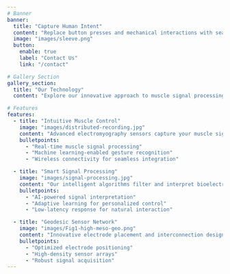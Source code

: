 ```yaml
---
# Banner
banner:
  title: "Capture Human Intent"
  content: "Replace button presses and mechanical interactions with seamless muscle inputs. Our smart wearable technology translates your natural movements into digital commands."
  image: "images/sleeve.png"
  button:
    enable: true
    label: "Contact Us"
    link: "/contact"

# Gallery Section
gallery_section:
  title: "Our Technology"
  content: "Explore our innovative approach to muscle signal processing and wearable technology."

# Features
features:
  - title: "Intuitive Muscle Control"
    image: "images/distributed-recording.jpg"
    content: "Advanced electromyography sensors capture your muscle signals in real-time, providing natural and responsive control for prosthetics, assistive devices, and digital interfaces."
    bulletpoints:
      - "Real-time muscle signal processing"
      - "Machine learning-enabled gesture recognition"
      - "Wireless connectivity for seamless integration"

  - title: "Smart Signal Processing"
    image: "images/signal-processing.jpg"
    content: "Our intelligent algorithms filter and interpret bioelectric signals to understand user intent, enabling precise control with minimal effort and training."
    bulletpoints:
      - "AI-powered signal interpretation"
      - "Adaptive learning for personalized control"
      - "Low-latency response for natural interaction"

  - title: "Geodesic Sensor Network"
    image: "images/Fig1-high-meso-geo.png"
    content: "Innovative electrode placement and interconnection design provides comprehensive coverage and enhanced signal quality for superior performance."
    bulletpoints:
      - "Optimized electrode positioning"
      - "High-density sensor arrays"
      - "Robust signal acquisition"
---
```

